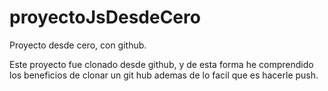 # proyectoJsDesdeCero
Proyecto desde cero, con github.

Este proyecto fue clonado desde github, y de esta forma he comprendido los beneficios de clonar un git hub
ademas de lo facil que es hacerle push.